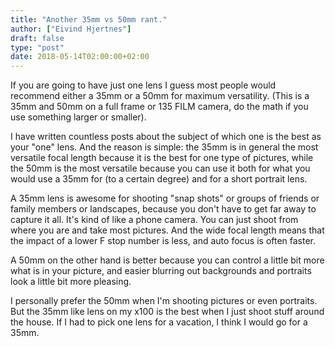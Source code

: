 ```yaml
---
title: "Another 35mm vs 50mm rant."
author: ["Eivind Hjertnes"]
draft: false
type: "post"
date: 2018-05-14T02:00:00+02:00
---
```


If you are going to have just one lens I guess most people would
recommend either a 35mm or a 50mm for maximum versatility. (This is a
35mm and 50mm on a full frame or 135 FILM camera, do the math if you use
something larger or smaller).

I have written countless posts about the subject of which one is the
best as your "one" lens. And the reason is simple: the 35mm is in
general the most versatile focal length because it is the best for one
type of pictures, while the 50mm is the most versatile because you can
use it both for what you would use a 35mm for (to a certain degree) and
for a short portrait lens.

A 35mm lens is awesome for shooting "snap shots" or groups of friends or
family members or landscapes, because you don't have to get far away to
capture it all. It's kind of like a phone camera. You can just shoot
from where you are and take most pictures. And the wide focal length
means that the impact of a lower F stop number is less, and auto focus
is often faster.

A 50mm on the other hand is better because you can control a little bit
more what is in your picture, and easier blurring out backgrounds and
portraits look a little bit more pleasing.

I personally prefer the 50mm when I'm shooting pictures or even
portraits. But the 35mm like lens on my x100 is the best when I just
shoot stuff around the house. If I had to pick one lens for a vacation,
I think I would go for a 35mm.
